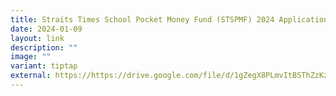 ```yaml
---
title: Straits Times School Pocket Money Fund (STSPMF) 2024 Application Form
date: 2024-01-09
layout: link
description: ""
image: ""
variant: tiptap
external: https://https://drive.google.com/file/d/1gZegX8PLmvItBSThZzKzYaI3dJlf4U2e/view?usp=sharing
---
```

